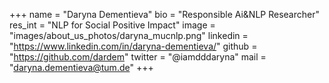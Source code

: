 +++ 
name = "Daryna Dementieva"
bio = "Responsible Ai&NLP Researcher"
res_int = "NLP for Social Positive Impact"
image = "images/about_us_photos/daryna_mucnlp.png"
linkedin = "https://www.linkedin.com/in/daryna-dementieva/"
github = "https://github.com/dardem"
twitter = "@iamdddaryna"
mail = "daryna.dementieva@tum.de"
+++